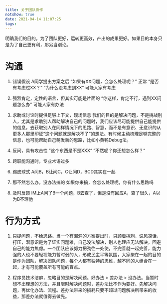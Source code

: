```yaml
---
title: 关于团队协作
notshow: true
date: 2021-04-14 11:07:25
tags:
---
```


明确我们的目的，为了团队更好，运转更高效，产出的成果更好。如果目的本身只是为了自己更有利，那另当别论。

# 沟通
1. 错误假设
A同学提出方案之后
“如果有XX问题，会怎么处理呢？” 正常
“是否有考虑过XX？”
“为什么没考虑到XX”  可能人家有考虑

2. 强烈肯定，定性的语言，但其实可能是片面的
“你这样，肯定不行，遇到XX问题怎么办”  可能人家有办法

3. 求助或讨论时提供足够上下文，现场信息
我们的目的是解决问题，不是挑战别人，尤其是求助别人帮助解决自己的问题时，我们应该尽可能提供自己能提供的信息，去获取别人在同样情况下的思路、智慧，而不是有意识、无意识的从更多人那里印证“这个问题就是解决不了”的想法。有时候主动梳理足够完整的信息，也可能帮助自己萌发新的思路，比如小黄鸭Debug法。

4. 反问，具有攻击性
”这个东西是不是XXX“
”不然呢？你还想怎么样？“

5. 跨职能沟通时，专业术语过多

6. 踢皮球式
A问B，B让问C，C让问D，BCD其实在一起

7. 那不然怎么办，没办法搞的
如果你来搞，会怎么处理呢，你有什么思路吗

8. 及时反馈
IM上A问了B一个问题，B去查了，但是没有回应A，查了很久，A以为B不理他

# 行为方式
1. 只提问题，不给思路。当一个有漏洞的方案提出时，只顾着挑刺，说风凉话，打压，潜意识是为了证实问题难，自己没法解决，别人也理应无法解决，回避自己的能力焦虑。一个团队应该努力把劲往一处使，不完善就一起完善，能力强的人也不要轻视能力暂时弱的人，形成民主平等氛围，大家聚在一起的目的是作为团队，解决团队问题，每个人都有独特的思维，越不同的人组合在一起，才有可能覆盖所有可能的盲点。

2. 程序员技术洁癖，忽略目的是解决问题。好办法 > 差办法 > 没办法。当暂时想不出理想的方法，并且限时解决问题时，差办法比不作为要好。先解决问题，再优化办法、流程。差办法带来的损耗只要不超过问题解决所带来的收益，那差办法就值得去做先。